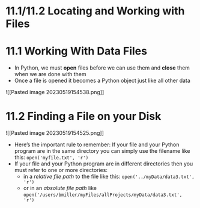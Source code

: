 # 11.1/11.2 Locating and Working with Files

# 11.1 Working With Data Files

- In Python, we must **open** files before we can use them and **close** them when we are done with them
- Once a file is opened it becomes a Python object just like all other data

![[Pasted image 20230519154538.png]]

# 11.2 Finding a File on your Disk

![[Pasted image 20230519154525.png]]

- Here’s the important rule to remember: If your file and your Python program are in the same directory you can simply use the filename like this: `open('myfile.txt', 'r')`
- If your file and your Python program are in different directories then you must refer to one or more directories:
    - in a *relative file path* to the file like this: `open('../myData/data3.txt', 'r')`
    - or in an *absolute file path* like `open('/users/bmiller/myFiles/allProjects/myData/data3.txt', 'r')`